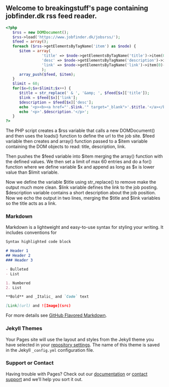 ## Welcome to breakingstuff's page containing jobfinder.dk rss feed reader.

```php
<?php
   $rss = new DOMDocument();
   $rss->load('https://www.jobfinder.dk/jobsrss/');
   $feed = array();
   foreach ($rss->getElementsByTagName('item') as $node) {
      $item = array(
                'title' => $node->getElementsByTagName('title')->item(0)->nodeValue,
                'desc' => $node->getElementsByTagName('description')->item(0)->nodeValue,
                'link' => $node->getElementsByTagName('link')->item(0)->nodeValue,
                );
      array_push($feed, $item);
   }
   $limit = 60;
   for($x=0;$x<$limit;$x++) {
      $title = str_replace(' & ', '&amp; ', $feed[$x]['title']);
      $link = $feed[$x]['link'];
      $description = $feed[$x]['desc'];
      echo '<p><b><a href="'.$link.'" target="_blank">'.$title.'</a></b></p>';
      echo '<p>'.$description.'</p>';
   }
?>
```
The PHP script creates a $rss variable that calls a new DOMDocument() and then uses the loads() function to define the url to the job site. $feed variable then creates and array() function passed to a $item variable containing the DOM objects to read: title, description, link. 

Then pushes the $feed variable into $item merging the array() function with the defined values. We then set a limit of max 60 entries and do a for() function where we define variable $x and append as long as $x is lower value than $limit variable. 

Now we define the variable $title using str_replace() to remove make the output much more clean. $link variable defines the link to the job posting. $description variable contains a short description about the job position. Now we echo the output in two lines, merging the $title and $link variables so the title acts as a link. 

### Markdown

Markdown is a lightweight and easy-to-use syntax for styling your writing. It includes conventions for

```markdown
Syntax highlighted code block

# Header 1
## Header 2
### Header 3

- Bulleted
- List

1. Numbered
2. List

**Bold** and _Italic_ and `Code` text

[Link](url) and ![Image](src)
```

For more details see [GitHub Flavored Markdown](https://guides.github.com/features/mastering-markdown/).

### Jekyll Themes

Your Pages site will use the layout and styles from the Jekyll theme you have selected in your [repository settings](https://github.com/breakingstuff/jobfinder.dk-rss-reader/settings). The name of this theme is saved in the Jekyll `_config.yml` configuration file.

### Support or Contact

Having trouble with Pages? Check out our [documentation](https://help.github.com/categories/github-pages-basics/) or [contact support](https://github.com/contact) and we’ll help you sort it out.
